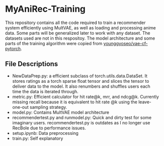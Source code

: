 # MyAniRec-Training

This repository contains all the code required to train a recommender system efficiently using MultVAE, as well as loading and processing anime data. Some parts will be generalized later to work with any dataset. The datasets used are not in this respositoy. The model architecture and some parts of the training algorithm were copied from [younggyoseo/vae-cf-pytorch](https://github.com/younggyoseo/vae-cf-pytorch).

## File Descriptions
-  NewDataPrep.py: a efficient subclass of torch.utils.data.DataSet. It stores ratings as a torch sparse float tensor and slices the tensor to deliver data to the model. It also renumbers and shuffles users each time the data is iterated through.
- metric.py: Efficient calculator for hit rate@k, mrr, and ndcg@k. Currently missing recall because it is equivalent to hit rate @k using the leave-one-out sampling strategy. 
- model.py: Contains MultVAE model architecture
- recommendertest.py and runmodel.py: Quick and dirty test for some imaginary users. recommendertest.py is outdates as  I no longer use RecBole due to performance issues.
- setup.ipynb: Data preprocessing
- train.py: Self explanatory
